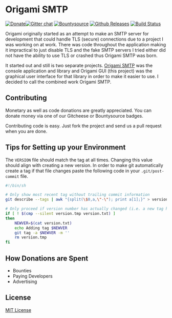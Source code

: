 # Origami SMTP

[![Donate](https://liberapay.com/assets/widgets/donate.svg)](https://liberapay.com/travispessetto/donate)[![Gitter chat](https://badges.gitter.im/OrigamiSMTP/gitter.png)](https://gitter.im/OrigamiSMTP) [![Bountysource](https://img.shields.io/bountysource/team/origami-smtp/activity.svg)](https://www.bountysource.com/teams/origami-smtp) [![Github Releases](https://img.shields.io/github/downloads/travispessetto/OrigamiGUI/latest/total.svg)](https://travispessetto.github.io/OrigamiSMTP/#download) [![Build Status](https://travis-ci.org/travispessetto/OrigamiGUI.svg?branch=master)](https://travis-ci.org/travispessetto/OrigamiGUI)

Origami originally started as an attempt to make an SMTP server for development that could
handle TLS (secure) connections due to a project I was working on at work.  There was code
throughout the application making it impractical to just disable TLS and the fake SMTP servers
I tried either did not have the ability to use TLS or crashed thus Origami SMTP was born.

It started out and still is two separate projects. [Origami SMTP][1] was the console application
and library and Origami GUI (this project) was the graphical user interface for that library
in order to make it easier to use. I decided to call the combined work Origami SMTP.

## Contributing

Monetary as well as code donations are greatly appreciated.  You can donate 
money via one of our Gitcheese or Bountysource badges.

Contributing code is easy.  Just fork the project and send us a pull 
request when you are done.

## Tips for Setting up your Environment

The `VERSION` file should match the tag at all times.  Changing this
value should align with creating a new version.  In order to make git 
automatically create a tag if that file changes paste the following code
in your `.git/post-commit` file.

```sh
#!/bin/sh

# Only show most recent tag without trailing commit information
git describe --tags | awk "{split(\$0,a,\"-\"); print a[1];}" > version.tmp

# Only proceed if version number has actually changed (i.e. a new tag has been created)
if [ ! $(cmp --silent version.tmp version.txt) ] 
then
    NEWVER=$(cat version.txt)
    echo Adding tag $NEWVER
    git tag -a $NEWVER -m ''
    rm version.tmp
fi
```

## How Donations are Spent

* Bounties
* Paying Developers
* Advertising

## License

[MIT License](license.txt)

[1]: https://github.com/travispessetto/origamismtp
